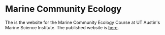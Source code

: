 # Marine Community Ecology

The is the website for the Marine Community Ecology Course at UT Austin's Marine Science Institute. The published website is [here](https://simonjbrandl.github.io/marinecommunityecology/).
